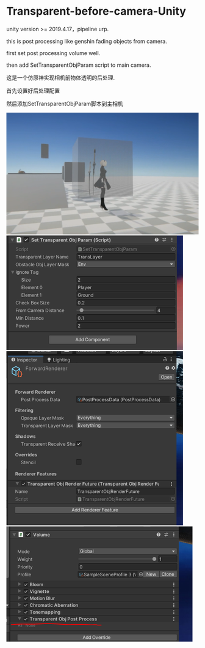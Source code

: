# Transparent-before-camera-Unity
unity version >= 2019.4.17，pipeline urp.

this is post processing like genshin fading objects from camera.

first set post processing volume well. 

then add SetTransparentObjParam script to main camera.

这是一个仿原神实现相机前物体透明的后处理.

首先设置好后处理配置

然后添加SetTransparentObjParam脚本到主相机

<img src="shot.png"/>
<img src="shot1.png"/>
<img src="shot2.png"/>
<img src="shot3.png"/>
